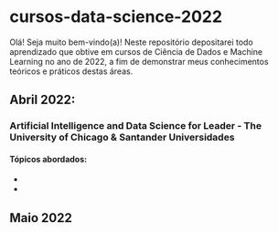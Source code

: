 # cursos-data-science-2022
Olá! Seja muito bem-vindo(a)! Neste repositório depositarei todo aprendizado que obtive em cursos de Ciência de Dados e Machine Learning no ano de 2022, a fim de demonstrar meus conhecimentos teóricos e práticos destas áreas. 

## Abril 2022:

### Artificial Intelligence and Data Science for Leader - The University of Chicago & Santander Universidades

#### Tópicos abordados:
- 
-

## Maio 2022

